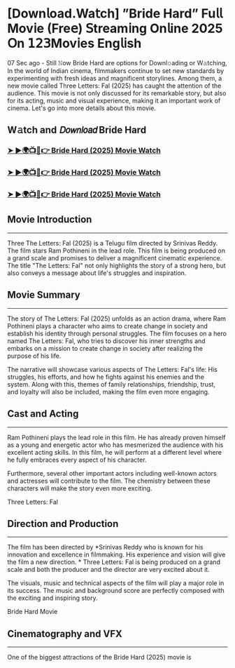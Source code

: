 # [Down𝗅oad.Wa𝗍ch] ”Bride Hard” Fu𝗅𝗅 Mov𝗂e (Fre𝖾) 𝖲tream𝗂ng On𝗅ine 2025 𝖮n 𝟣𝟤𝟥Mov𝗂es Eng𝗅𝗂sh

07 Sec ago - Still 𝙽ow Bride Hard are options for Downl𝚘ading or W𝚊tching, In the world of Indian cinema, filmmakers continue to set new standards by experimenting with fresh ideas and magnificent storylines. Among them, a new movie called Three Letters: Fal (2025) has caught the attention of the audience. This movie is not only discussed for its remarkable story, but also for its acting, music and visual experience, making it an important work of cinema. Let's go into more details about this movie.

W𝚊tch and 𝘋𝘰𝘸𝘯𝘭𝘰𝘢𝘥 Bride Hard
---
### [➤ ►🌍📺📱👉 Bride Hard (2025) Movie Watch](https://t.co/crVteRlbxZ)

### [➤ ►🌍📺📱👉 Bride Hard (2025) Movie Watch](https://t.co/crVteRlbxZ)

### [➤ ►🌍📺📱👉 Bride Hard (2025) Movie Watch](https://t.co/crVteRlbxZ)

## Movie Introduction
---
Three The Letters: Fal (2025) is a Telugu film directed by Srinivas Reddy. The film stars Ram Pothineni in the lead role. This film is being produced on a grand scale and promises to deliver a magnificent cinematic experience. The title "The Letters: Fal" not only highlights the story of a strong hero, but also conveys a message about life's struggles and inspiration.

## Movie Summary
---
The story of The Letters: Fal (2025) unfolds as an action drama, where Ram Pothineni plays a character who aims to create change in society and establish his identity through personal struggles. The film focuses on a hero named The Letters: Fal, who tries to discover his inner strengths and embarks on a mission to create change in society after realizing the purpose of his life.

The narrative will showcase various aspects of The Letters: Fal's life: His struggles, his efforts, and how he fights against his enemies and the system. Along with this, themes of family relationships, friendship, trust, and loyalty will also be included, making the film even more engaging.

## Cast and Acting
---
Ram Pothineni plays the lead role in this film. He has already proven himself as a young and energetic actor who has mesmerized the audience with his excellent acting skills. In this film, he will perform at a different level where he fully embraces every aspect of his character.

Furthermore, several other important actors including well-known actors and actresses will contribute to the film. The chemistry between these characters will make the story even more exciting.

Three Letters: Fal

## Direction and Production
---
The film has been directed by *Srinivas Reddy who is known for his innovation and excellence in filmmaking. His experience and vision will give the film a new direction. * Three Letters: Fal is being produced on a grand scale and both the producer and the director are very excited about it.

The visuals, music and technical aspects of the film will play a major role in its success. The music and background score are perfectly composed with the exciting and inspiring story.

Bride Hard Movie

## Cinematography and VFX
---
One of the biggest attractions of the Bride Hard (2025) movie is
